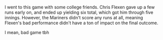 I went to this game with some college friends. Chris Flexen gave up a
few runs early on, and ended up yielding six total, which got him
through five innings. However, the Mariners didn't score any runs at
all, meaning Flexen's bad performance didn't have a ton of impact on
the final outcome.

I mean, bad game tbh
